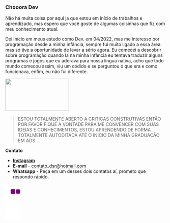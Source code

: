 ### Chooora Dev 

Não há muita coisa por aqui ja que estou em início de trabalhos e aprendizado, mas espero que você goste de algumas coisinhas que fiz com meu conhecimento atual.

Dei início em meus estudo como Dev. em 04/2022, mas me interesso por programação desde a minha infância, sempre fui muito ligado a essa área mas só tive a oportunidade de levar a sério agora. Eu comecei a descobrir sobre programação quando la na minha infância eu tentava traduzir alguns programas e jogos que eu adorava para nossa língua nativa, acho que todo mundo comecou assim, viu um códido e se perguntou o que era e como funcionava, enfim, eu não fui diferente.

<img src="https://i.giphy.com/media/aNqEFrYVnsS52/giphy.gif" width="200" height="100">

> ESTOU TOTALMENTE ABERTO A CRITICAS CONSTRUTIVAS ENTÃO POR FAVOR FIQUE A VONTADE PARA ME CONVENCER COM SUAS IDEIAS E CONHECIMENTOS, ESTOU APRENDENDO DE FORMA TOTALMENTE AUTODITADA ATÉ O INICIO DA MINHA GRADUAÇÃO EM ADS.
 
**Contato**

  - [**Instagram**](https://www.instagram.com/its_nyloo/)
  - **E-mail** - contato_dsr@hotmail.com
  - **Whatsapp** - Peça em um desses dois contatos aí, prometo que respondo rápido.

![](https://github.com/DevNylo/DevNylo/blob/output/github-contribution-grid-snake.gif?raw=true)
